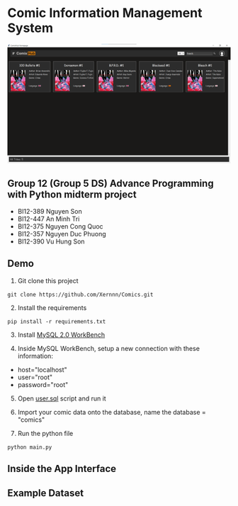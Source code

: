 # Comic Information Management System

![Sample](https://github.com/Xernnn/Comics/blob/main/images/sample.png)
## Group 12 (Group 5 DS) Advance Programming with Python midterm project
- BI12-389 Nguyen Son 
- BI12-447 An Minh Tri
- BI12-375 Nguyen Cong Quoc
- BI12-357 Nguyen Duc Phuong
- BI12-390 Vu Hung Son

## Demo
1. Git clone this project
```
git clone https://github.com/Xernnn/Comics.git
```

2. Install the requirements
```
pip install -r requirements.txt
```

3. Install [MySQL 2.0 WorkBench](https://dev.mysql.com/downloads/file/?id=516927) 

4. Inside MySQL WorkBench, setup a new connection with these information:
- host="localhost"
- user="root"
- password="root"

5. Open [user.sql](https://github.com/Xernnn/Comics/blob/main/user.sql) script and run it

6. Import your comic data onto the database, name the database = "comics"

7. Run the python file
```
python main.py
```

## Inside the App Interface

## Example Dataset

